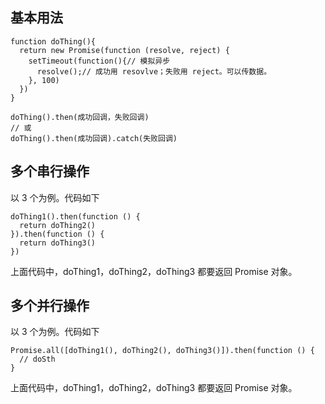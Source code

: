 ## 基本用法
```
function doThing(){
  return new Promise(function (resolve, reject) {
    setTimeout(function(){// 模拟异步
      resolve();// 成功用 resovlve；失败用 reject。可以传数据。
    }, 100)
  })
}

doThing().then(成功回调，失败回调)
// 或
doThing().then(成功回调).catch(失败回调)
```

## 多个串行操作
以 3 个为例。代码如下
```
doThing1().then(function () {
  return doThing2()
}).then(function () {
  return doThing3()
})
```

上面代码中，doThing1，doThing2，doThing3 都要返回 Promise 对象。

## 多个并行操作
以 3 个为例。代码如下
```
Promise.all([doThing1(), doThing2(), doThing3()]).then(function () {
  // doSth
}
```

上面代码中，doThing1，doThing2，doThing3 都要返回 Promise 对象。
